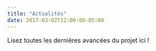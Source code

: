 ```yaml
---
title: "Actualités"
date: 2017-03-02T12:00:00-05:00
---
```

Lisez toutes les dernières avancées du projet ici !
